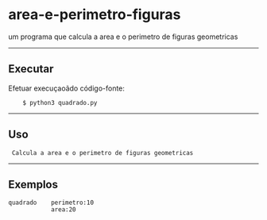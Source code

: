 area-e-perimetro-figuras
================

um programa que calcula a area e o perimetro de figuras geometricas


----

Executar
----------

Efetuar  execuçaoãdo código-fonte:


        $ python3 quadrado.py


----

Uso 
---

     Calcula a area e o perimetro de figuras geometricas

----

Exemplos
--------

    quadrado    perimetro:10
                area:20
        
    
       
